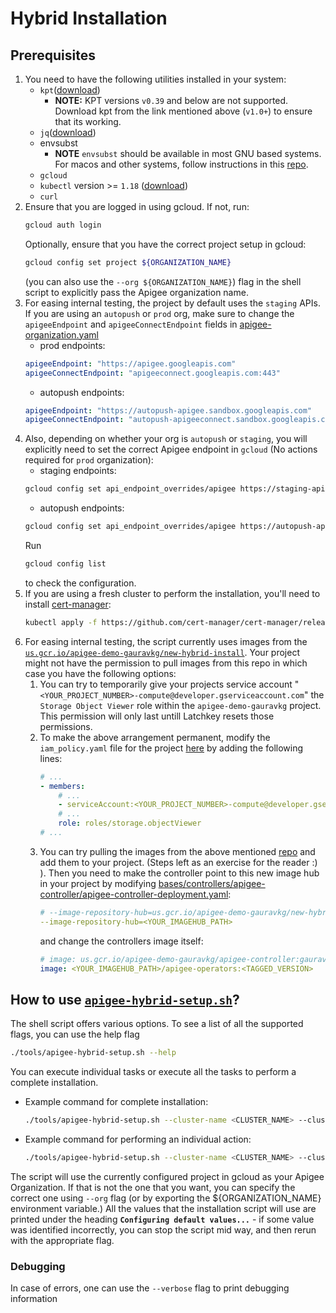 # Hybrid Installation

## Prerequisites
1. You need to have the following utilities installed in your system:
    * `kpt`([download](https://kpt.dev/installation/))
        * **NOTE:** KPT versions `v0.39` and below are not supported. Download kpt from the link mentioned above (`v1.0+`) to ensure that its working.
    * `jq`([download](https://stedolan.github.io/jq/download/))
    * envsubst
        * **NOTE** `envsubst` should be available in most GNU based systems. For macos and other systems, follow  instructions in this [repo](https://github.com/a8m/envsubst).
    * `gcloud`
    * `kubectl` version >= `1.18` ([download](https://kubernetes.io/docs/tasks/tools/#kubectl))
    * `curl`
2. Ensure that you are logged in using gcloud. If not, run:
    ```bash
    gcloud auth login
    ```
    Optionally, ensure that you have the correct project setup in gcloud:
    ```bash
    gcloud config set project ${ORGANIZATION_NAME}
    ```
    (you can also use the `--org ${ORGANIZATION_NAME}`) flag in the shell script to explicitly pass the Apigee organization name.
3. For easing internal testing, the project by default uses the `staging` APIs. If you are using an `autopush` or `prod` org, make sure to change the `apigeeEndpoint` and `apigeeConnectEndpoint` fields in [apigee-organization.yaml](overlays/instances/instance1/organization/apigee-organization.yaml)
    * prod endpoints:
    ```yaml
    apigeeEndpoint: "https://apigee.googleapis.com"
    apigeeConnectEndpoint: "apigeeconnect.googleapis.com:443"
    ```
    * autopush endpoints:
    ```yaml
    apigeeEndpoint: "https://autopush-apigee.sandbox.googleapis.com"
    apigeeConnectEndpoint: "autopush-apigeeconnect.sandbox.googleapis.com:443"
    ```
4. Also, depending on whether your org is `autopush` or `staging`, you will explicitly need to set the correct Apigee endpoint in `gcloud` (No actions required for `prod` organization):
    * staging endpoints:
    ```bash
    gcloud config set api_endpoint_overrides/apigee https://staging-apigee.sandbox.googleapis.com/
    ```
    * autopush endpoints:
    ```bash
    gcloud config set api_endpoint_overrides/apigee https://autopush-apigee.sandbox.googleapis.com/
    ```
    Run
    ```bash
    gcloud config list
    ```
    to check the configuration.
6. If you are using a fresh cluster to perform the installation, you'll need to install [cert-manager](https://cert-manager.io/docs/reference/api-docs/):
    ```bash
    kubectl apply -f https://github.com/cert-manager/cert-manager/releases/download/v1.7.1/cert-manager.yaml
    ```
7. For easing internal testing, the script currently uses images from the [`us.gcr.io/apigee-demo-gauravkg/new-hybrid-install`](https://us.gcr.io/apigee-demo-gauravkg/new-hybrid-install). Your project might not have the permission to pull images from this repo in which case you have the following options:
    1. You can try to temporarily give your projects service account "`<YOUR_PROJECT_NUMBER>-compute@developer.gserviceaccount.com`" the `Storage Object Viewer` role within the `apigee-demo-gauravkg` project. This permission will only last untill Latchkey resets those permissions.
    2. To make the above arrangement permanent, modify the `iam_policy.yaml` file for the project [here](http://google3/configs/cloud/gong/org_hierarchy/google.com/teams/apigee-teams/shared/hybrid/project.apigee-demo-gauravkg/iam_policy.yaml) by adding the following lines:
        ```yaml
        # ...
        - members:
            # ...
            - serviceAccount:<YOUR_PROJECT_NUMBER>-compute@developer.gserviceaccount.com
            # ...
            role: roles/storage.objectViewer
        # ...
        ```
    3. You can try pulling the images from the above mentioned [repo](https://us.gcr.io/apigee-demo-gauravkg/new-hybrid-install) and add them to your project. (Steps left as an exercise for the reader :) ). Then you need to make the controller point to this new image hub in your project by modifying [bases/controllers/apigee-controller/apigee-controller-deployment.yaml](bases/controllers/apigee-controller/apigee-controller-deployment.yaml):
        ```yaml
        # --image-repository-hub=us.gcr.io/apigee-demo-gauravkg/new-hybrid-install
        --image-repository-hub=<YOUR_IMAGEHUB_PATH>
        ```
        and change the controllers image itself:
        ```yaml
        # image: us.gcr.io/apigee-demo-gauravkg/apigee-controller:gauravkg
        image: <YOUR_IMAGEHUB_PATH>/apigee-operators:<TAGGED_VERSION>
        ```


## How to use [`apigee-hybrid-setup.sh`](tools/apigee-hybrid-setup.sh)?
The shell script offers various options. To see a list of all the supported
flags, you can use the help flag
```bash
./tools/apigee-hybrid-setup.sh --help
```

You can execute individual tasks or execute all the tasks to perform a complete
installation.

* Example command for complete installation:
    ```bash
    ./tools/apigee-hybrid-setup.sh --cluster-name <CLUSTER_NAME> --cluster-region <CLUSTER_REGION> --setup-all
    ```
* Example command for performing an individual action:
    ```bash
    ./tools/apigee-hybrid-setup.sh --cluster-name <CLUSTER_NAME> --cluster-region <CLUSTER_REGION> --apply-configuration
    ```

The script will use the currently configured project in gcloud as your Apigee
Organization. If that is not the one that you want, you can specify the correct
one using `--org` flag (or by exporting the ${ORGANIZATION_NAME} environment
variable.) All the values that the installation script will use are printed
under the heading **`Configuring default values...`** - if some value was
identified incorrectly, you can stop the script mid way, and then rerun with the
appropriate flag.

### Debugging
In case of errors, one can use the `--verbose` flag to print debugging
information